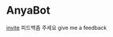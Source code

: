 # AnyaBot
[invite](https://discord.com/oauth2/authorize?client_id=988039328468971560&permissions=8&scope=applications.commands%20bot)
피드백좀 주세요
give me a feedback
